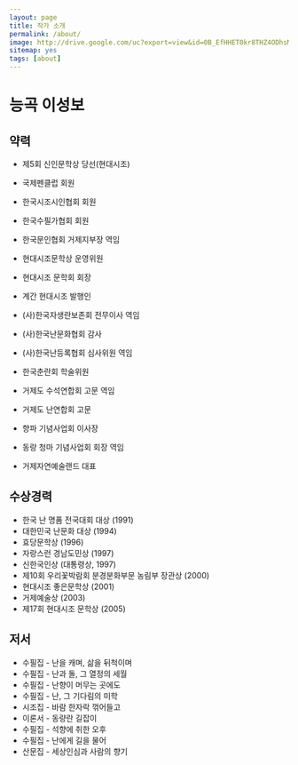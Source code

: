 ```yaml
---
layout: page
title: 작가 소개
permalink: /about/
image: http://drive.google.com/uc?export=view&id=0B_EfHHET0kr8THZ4ODhsM09hdWs
sitemap: yes
tags: [about]
---
```


# 능곡 이성보

## 약력

* 제5회 신인문학상 당선(현대시조)
* 국제펜클럽 회원
* 한국시조시인협회 회원
* 한국수필가협회 회원
* 한국문인협회 거제지부장 역임
* 현대시조문학상 운영위원
* 현대시조 문학회 회장
* 계간 현대시조 발행인

* (사)한국자생란보존회 전무이사 역임
* (사)한국난문화협회 감사
* (사)한국난등록협회 심사위원 역임
* 한국춘란회 학술위원
* 거제도 수석연합회 고문 역임
* 거제도 난연합회 고문

* 향파 기념사업회 이사장
* 동랑 청마 기념사업회 회장 역임
* 거제자연예술랜드 대표

## 수상경력

* 한국 난 명품 전국대회 대상 (1991)
* 대한민국 난문화 대상 (1994)
* 효당문학상 (1996)
* 자랑스런 경남도민상 (1997)
* 신한국인상 (대통령상, 1997)
* 제10회 우리꽃박람회 분경분화부문 농림부 장관상 (2000)
* 현대시조 좋은문학상 (2001)
* 거제예술상 (2003)
* 제17회 현대시조 문학상 (2005)

## 저서

* 수필집 - 난을 캐며, 삶을 뒤척이며
* 수필집 - 난과 돌, 그 열정의 세월
* 수필집 - 난향이 머무는 곳에도
* 수필집 - 난, 그 기다림의 미학
* 시조집 - 바람 한자락 꺾어들고
* 이론서 - 동량란 길잡이
* 수필집 - 석향에 취한 오후
* 수필집 - 난에게 길을 물어
* 산문집 - 세상인심과 사람의 향기